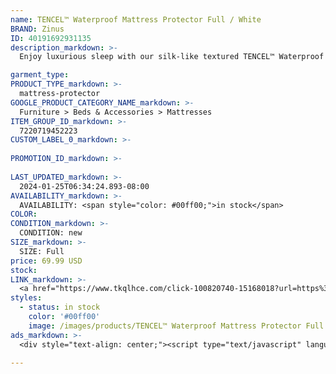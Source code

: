 ```yaml
---
name: TENCEL™ Waterproof Mattress Protector Full / White
BRAND: Zinus
ID: 40191692931135
description_markdown: >-
  Enjoy luxurious sleep with our silk-like textured TENCEL™ Waterproof Mattress Protector. This ultra-soft breathable fabric brings you the utmost comfort and reduces skin irritation, while its all-around waterproof feature offers ultimate protection. Its OEKO-TEX® certification lets you rest easy, ensuring no harmful chemicals were used. It fits easily over any size mattress up to 13 inches tall.

garment_type:
PRODUCT_TYPE_markdown: >-
  mattress-protector
GOOGLE_PRODUCT_CATEGORY_NAME_markdown: >-
  Furniture > Beds & Accessories > Mattresses
ITEM_GROUP_ID_markdown: >-
  7220719452223
CUSTOM_LABEL_0_markdown: >-
  
PROMOTION_ID_markdown: >-
  
LAST_UPDATED_markdown: >-
  2024-01-25T06:34:24.893-08:00
AVAILABILITY_markdown: >-
  AVAILABILITY: <span style="color: #00ff00;">in stock</span>
COLOR:
CONDITION_markdown: >-
  CONDITION: new
SIZE_markdown: >-
  SIZE: Full
price: 69.99 USD
stock: 
LINK_markdown: >-
  <a href="https://www.tkqlhce.com/click-100820740-15168018?url=https%3A%2F%2Fwww.zinus.com%2Fproducts%2Ftencel-waterproof-mattress-protector%3Fvariant%3D40191692931135" target="_blank" style="display: inline-block; padding: 10px 20px; font-size: 16px; text-align: center; text-decoration: none; cursor: pointer; border: 1px solid #3498db; color: #3498db; background-color: #fff; border-radius: 5px; transition: background-color 0.3s;">Go to Product</a>
styles:
  - status: in stock
    color: '#00ff00'
    image: /images/products/TENCEL™ Waterproof Mattress Protector Full _ White/mattressprotector.jpg
ads_markdown: >-
  <div style="text-align: center;"><script type="text/javascript" language="javascript" src="https://www.kqzyfj.com/placeholder-53972243?target=_top&mouseover=N"></script></div>

---
```

